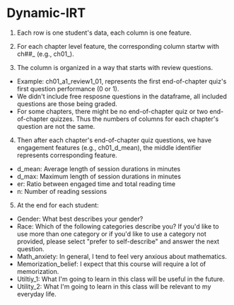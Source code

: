 # Dynamic-IRT

1. Each row is one student's data, each column is one feature.

2. For each chapter level feature, the corresponding column startw with 
ch##_ (e.g., ch01_).

3. The column is organized in a way that starts with review questions.
- Example: ch01_a1_review1_01, represents the first end-of-chapter quiz's first question performance (0 or 1).
- We didn't include free resposne questions in the dataframe, all included questions are those being graded.
- For some chapters, there might be no end-of-chapter quiz or two end-of-chapter quizzes. Thus the numbers of columns for each chapter's question are not the same.

4. Then after each chapter's end-of-chapter quiz questions, we have engagement features (e.g., ch01_d_mean), the middle identifier represents corresponding feature.
- d_mean: Average length of session durations in minutes
- d_max: Maximum length of session durations in minutes
- er: Ratio between engaged time and total reading time
- n: Number of reading sessions

5. At the end for each student:
- Gender: What best describes your gender?
- Race: Which of the following categories describe you? If you'd like to use more than one category or if you'd like to use a category not provided, please select "prefer to self-describe" and answer the next question.
- Math_anxiety: In general, I tend to feel very anxious about mathematics.
- Memorization_belief: I expect that this course will require a lot of memorization.
- Utiltiy_1: What I'm going to learn in this class will be useful in the future.
- Utility_2: What I'm going to learn in this class will be relevant to my everyday life.
